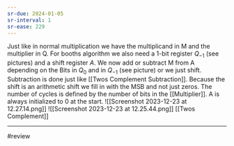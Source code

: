 ```yaml
---
sr-due: 2024-01-05
sr-interval: 1
sr-ease: 229
---
```

Just like in normal multiplication we have the multiplicand in M and the multiplier in Q. For booths algorithm we also need a 1-bit register $Q_{-1}$ (see pictures) and a shift register $A$. We now add or subtract M from A depending on the Bits in $Q_0$ and in $Q_{-1}$ (see picture) or we just shift. Subtraction is done just like [[Twos Complement Subtraction]]. Because the shift is an arithmetic shift we fill in with the MSB and not just zeros. The number of cycles is defined by the number of bits in the [[Multiplier]]. A is always initialized to 0 at the start.
![[Screenshot 2023-12-23 at 12.27.14.png]]
![[Screenshot 2023-12-23 at 12.25.44.png]]
[[Twos Complement]]

---
#review
